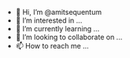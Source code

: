 - 👋 Hi, I’m @amitsequentum
- 👀 I’m interested in ...
- 🌱 I’m currently learning ...
- 💞️ I’m looking to collaborate on ...
- 📫 How to reach me ...

<!---
amitsequentum/amitsequentum is a ✨ special ✨ repository because its `README.md` (this file) appears on your GitHub profile.
You can click the Preview link to take a look at your changes.
--->
